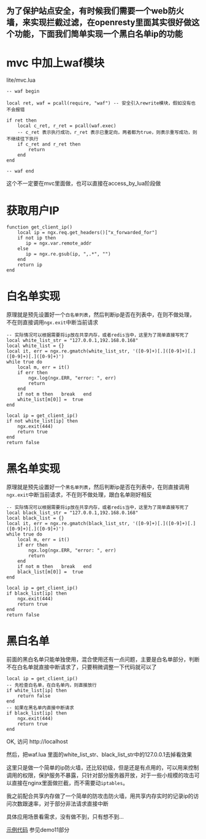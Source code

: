 ## 为了保护站点安全，有时候我们需要一个web防火墙，来实现拦截过滤，在openresty里面其实很好做这个功能，下面我们简单实现一个黑白名单ip的功能

# mvc 中加上waf模块

lite/mvc.lua

```
-- waf begin

local ret, waf = pcall(require, "waf") -- 安全引入rewrite模块，假如没有也不会报错

if ret then
    local c_ret, r_ret = pcall(waf.exec)
    -- c_ret 表示执行成功，r_ret 表示已重定向，两者都为true，则表示重写成功，则不继续往下执行
    if c_ret and r_ret then
        return
    end
end

-- waf end
```

这个不一定要在mvc里面做，也可以直接在access_by_lua阶段做

# 获取用户IP

```
function get_client_ip()
    local ip = ngx.req.get_headers()["x_forwarded_for"]
    if not ip then
       ip = ngx.var.remote_addr
    else
       ip = ngx.re.gsub(ip, ",.*", "")
    end
    return ip
end
```

# 白名单实现

原理就是预先设置好一个`白名单列表`，然后判断ip是否在列表中，在则不做处理，不在则直接调用`ngx.exit`中断当前请求

```
-- 实际情况可以根据需要将ip放在共享内存，或者redis当中，这里为了简单直接写死了
local white_list_str = "127.0.0.1,192.168.0.168"
local white_list = {}
local it, err = ngx.re.gmatch(white_list_str, '([0-9]+)[.]([0-9]+)[.]([0-9]+)[.]([0-9]+)')
while true do
    local m, err = it()
    if err then
        ngx.log(ngx.ERR, "error: ", err)
        return
    end
    if not m then   break   end
    white_list[m[0]] =  true
end

local ip = get_client_ip()
if not white_list[ip] then
    ngx.exit(444)
    return true
end
return false
```

# 黑名单实现

原理就是预先设置好一个`黑名单列表`，然后判断ip是否在列表中，在则直接调用`ngx.exit`中断当前请求，不在则不做处理，跟白名单刚好相反

```
-- 实际情况可以根据需要将ip放在共享内存，或者redis当中，这里为了简单直接写死了
local black_list_str = "127.0.0.1,192.168.0.168"
local black_list = {}
local it, err = ngx.re.gmatch(black_list_str, '([0-9]+)[.]([0-9]+)[.]([0-9]+)[.]([0-9]+)')
while true do
    local m, err = it()
    if err then
        ngx.log(ngx.ERR, "error: ", err)
        return
    end
    if not m then   break   end
    black_list[m[0]] =  true
end

local ip = get_client_ip()
if black_list[ip] then
    ngx.exit(444)
    return true
end
return false
```

# 黑白名单

前面的黑白名单只能单独使用，混合使用还有一点问题，主要是白名单部分，判断不在白名单就直接中断请求了，只要稍微调整一下代码就可以了

```
local ip = get_client_ip()
-- 先检查白名单，在白名单内，则直接放行
if white_list[ip] then
    return false
end
-- 如果在黑名单内直接中断请求
if black_list[ip] then
    ngx.exit(444)
    return true
end
```

OK, 访问 http://localhost

然后，把waf.lua 里面的white_list_str、black_list_str中的127.0.0.1去掉看效果

这里只是做一个简单的ip防火墙，还比较初级，但是还是有点用的，可以用来控制调用的权限，保护服务不暴露，只针对部分服务器开放，对于一些小规模的攻击可以直接在nginx里面做拦截，而不需要动`iptables`。

我之前配合共享内存做了一个简单的防攻击防火墙，用共享内存实时的记录ip的访问次数跟速率，对于部分非法请求直接中断

具体应用场景看需求，没有做不到，只有想不到...

[示例代码](https://github.com/362228416/openresty-web-dev/tree/master/demo11) 参见demo11部分
